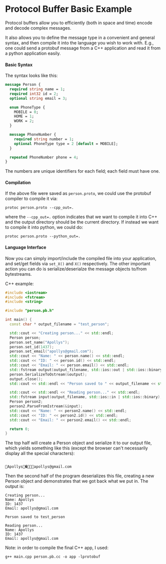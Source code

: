 # Protocol Buffer Basic Example

Protocol buffers allow you to efficiently (both in space and time) encode and decode complex messages.

It also allows you to define the message type in a convenient and general syntax, and then compile it into the language you wish to work with.  E.g., one could send a protobuf message from a C++ application and read it from a python application easily.

#### Basic Syntax

The syntax looks like this:

```proto
message Person {
  required string name = 1;
  required int32 id = 2;
  optional string email = 3;

  enum PhoneType {
    MOBILE = 0;
    HOME = 1;
    WORK = 2;
  }

  message PhoneNumber {
    required string number = 1;
    optional PhoneType type = 2 [default = MOBILE];
  }

  repeated PhoneNumber phone = 4;
}
```

The numbers are unique identifiers for each field; each field must have one.

#### Compilation

If the above file were saved as `person.proto`, we could use the protobuf compiler to compile it via:

`protoc person.proto --cpp_out=.`

where the `--cpp_out=.` option indicates that we want to compile it into C++ and the output directory should be the current directory.  If instead we want to compile it into python, we could do:

`protoc person.proto --python_out=.`

#### Language Interface

Now you can simply import/include the compiled file into your application, and set/get fields via `set_X()` and `X()` respectively.  The other important action you can do is serialize/deserialze the message objects to/from bytestreams.

C++ example:

```c++
#include <iostream>
#include <fstream>
#include <string>

#include "person.pb.h"

int main() {
  const char * output_filename = "test_person";

  std::cout << "Creating person..." << std::endl;
  Person person;
  person.set_name("Apollys");
  person.set_id(1437);
  person.set_email("apollys@gmail.com");
  std::cout << "Name: " << person.name() << std::endl;
  std::cout << "ID: " << person.id() << std::endl;
  std::cout << "Email: " << person.email() << std::endl;
  std::fstream output(output_filename, std::ios::out | std::ios::binary);
  person.SerializeToOstream(&output);
  output.close();
  std::cout << std::endl << "Person saved to " << output_filename << std::endl;

  std::cout << std::endl << "Reading person..." << std::endl;
  std::fstream input(output_filename, std::ios::in | std::ios::binary);
  Person person2;
  person2.ParseFromIstream(&input);
  std::cout << "Name: " << person2.name() << std::endl;
  std::cout << "ID: " << person2.id() << std::endl;
  std::cout << "Email: " << person2.email() << std::endl;

  return 0;
}
```

The top half will create a Person object and serialize it to our output file, which yields something like this (except the browser can't necessarily display all the special characters):

```

Apollys�apollys@gmail.com
```

Then the second half of the program deserializes this file, creating a new Person object and demonstrates that we got back what we put in.  The output is:

```
Creating person...
Name: Apollys
ID: 1437
Email: apollys@gmail.com

Person saved to test_person

Reading person...
Name: Apollys
ID: 1437
Email: apollys@gmail.com
```

Note: in order to compile the final C++ app, I used: 

```
g++ main.cpp person.pb.cc -o app -lprotobuf
```
